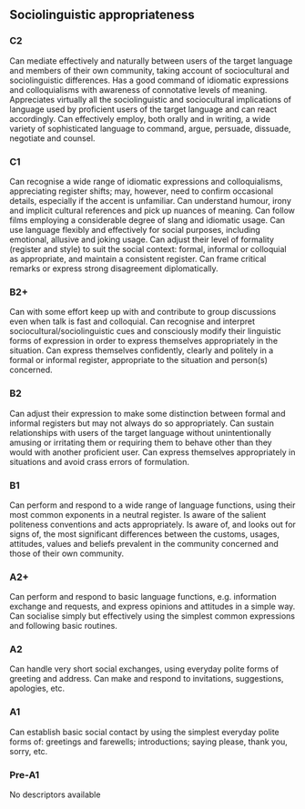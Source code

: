 ## Sociolinguistic appropriateness
### C2
Can mediate effectively and naturally between users of the target language and members of their own community, taking account of sociocultural and sociolinguistic differences.
Has a good command of idiomatic expressions and colloquialisms with awareness of connotative levels of meaning.
Appreciates virtually all the sociolinguistic and sociocultural implications of language used by proficient users of the target language and can react accordingly.
Can effectively employ, both orally and in writing, a wide variety of sophisticated language to command, argue, persuade, dissuade, negotiate and counsel.
### C1
Can recognise a wide range of idiomatic expressions and colloquialisms, appreciating register shifts; may, however, need to confirm occasional details, especially if the accent is unfamiliar.
Can understand humour, irony and implicit cultural references and pick up nuances of meaning.
Can follow films employing a considerable degree of slang and idiomatic usage.
Can use language flexibly and effectively for social purposes, including emotional, allusive and joking usage.
Can adjust their level of formality (register and style) to suit the social context: formal, informal or colloquial as appropriate, and maintain a consistent register.
Can frame critical remarks or express strong disagreement diplomatically.
### B2+
Can with some effort keep up with and contribute to group discussions even when talk is fast and colloquial.
Can recognise and interpret sociocultural/sociolinguistic cues and consciously modify their linguistic forms of expression in order to express themselves appropriately in the situation.
Can express themselves confidently, clearly and politely in a formal or informal register, appropriate to the situation and person(s) concerned.
### B2
Can adjust their expression to make some distinction between formal and informal registers but may not always do so appropriately.
Can sustain relationships with users of the target language without unintentionally amusing or irritating them or requiring them to behave other than they would with another proficient user.
Can express themselves appropriately in situations and avoid crass errors of formulation.
### B1
Can perform and respond to a wide range of language functions, using their most common exponents in a neutral register.
Is aware of the salient politeness conventions and acts appropriately.
Is aware of, and looks out for signs of, the most significant differences between the customs, usages, attitudes, values and beliefs prevalent in the community concerned and those of their own community.
### A2+
Can perform and respond to basic language functions, e.g. information exchange and requests, and express opinions and attitudes in a simple way.
Can socialise simply but effectively using the simplest common expressions and following basic routines.
### A2
Can handle very short social exchanges, using everyday polite forms of greeting and address.
Can make and respond to invitations, suggestions, apologies, etc.
### A1
Can establish basic social contact by using the simplest everyday polite forms of: greetings and farewells; introductions; saying please, thank you, sorry, etc.
### Pre-A1
No descriptors available
